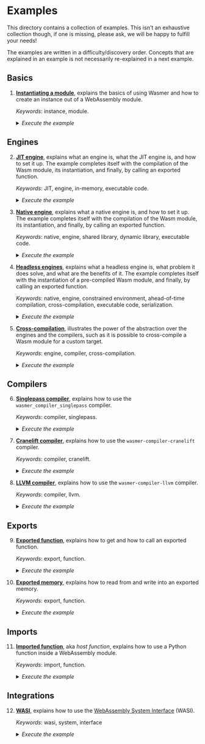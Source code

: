 # Examples

This directory contains a collection of examples. This isn't an
exhaustive collection though, if one is missing, please ask, we will
be happy to fulfill your needs!

The examples are written in a difficulty/discovery order. Concepts
that are explained in an example is not necessarily re-explained in a
next example.

## Basics

1. [**Instantiating a module**][instance], explains the basics of
   using Wasmer and how to create an instance out of a WebAssembly
   module.
   
   _Keywords_: instance, module.
   
   <details>
   <summary><em>Execute the example</em></summary>

   ```shell
   $ python examples/instance.py
   ```

   </details>

## Engines

2. [**JIT engine**][engine-jit], explains what an engine is, what the
   JIT engine is, and how to set it up. The example completes itself
   with the compilation of the Wasm module, its instantiation, and
   finally, by calling an exported function.
   
   _Keywords_: JIT, engine, in-memory, executable code.
   
   <details>
   <summary><em>Execute the example</em></summary>

   ```shell
   $ python examples/engine_jit.py
   ```

   </details>

3. [**Native engine**][engine-native], explains what a native engine
   is, and how to set it up. The example completes itself with the
   compilation of the Wasm module, its instantiation, and finally, by
   calling an exported function.
   
   _Keywords_: native, engine, shared library, dynamic library,
   executable code.

   <details>
   <summary><em>Execute the example</em></summary>

   ```shell
   $ python examples/engine_native.py
   ```

   </details>

4. [**Headless engines**][engine-headless], explains what a headless
   engine is, what problem it does solve, and what are the benefits of
   it. The example completes itself with the instantiation of a
   pre-compiled Wasm module, and finally, by calling an exported
   function.
   
   _Keywords_: native, engine, constrained environment, ahead-of-time
   compilation, cross-compilation, executable code, serialization.

   <details>
   <summary><em>Execute the example</em></summary>

   ```shell
   $ python examples/engine_headless.py
   ```

   </details>

5. [**Cross-compilation**][engine-cross-compilation], illustrates the
   power of the abstraction over the engines and the compilers, such
   as it is possible to cross-compile a Wasm module for a custom
   target.
   
   _Keywords_: engine, compiler, cross-compilation.

   <details>
   <summary><em>Execute the example</em></summary>

   ```shell
   $ python examples/engine_cross_compilation.py
   ```

   </details>

## Compilers

6. [**Singlepass compiler**][compiler-singlepass], explains how to use
   the `wasmer_compiler_singlepass` compiler.
   
   _Keywords_: compiler, singlepass.

   <details>
   <summary><em>Execute the example</em></summary>

   ```shell
   $ python examples/compiler_singlepass.py
   ```

   </details>

7. [**Cranelift compiler**][compiler-cranelift], explains how to use
   the `wasmer-compiler-cranelift` compiler.
   
   _Keywords_: compiler, cranelift.

   <details>
   <summary><em>Execute the example</em></summary>

   ```shell
   $ python examples/compiler_cranelift.py
   ```

   </details>

8. [**LLVM compiler**][compiler-llvm], explains how to use the
   `wasmer-compiler-llvm` compiler.
   
   _Keywords_: compiler, llvm.

   <details>
   <summary><em>Execute the example</em></summary>

   ```shell
   $ python examples/compiler_llvm.py
   ```

   </details>

## Exports
   
9. [**Exported function**][exported-function], explains how to get and
   how to call an exported function.
   
   _Keywords_: export, function.

   <details>
   <summary><em>Execute the example</em></summary>

   ```shell
   $ python examples/exports_function.rs
   ```

   </details>

10. [**Exported memory**][exported-memory], explains how to read from
    and write into an exported memory.

    _Keywords_: export, function.

    <details>
    <summary><em>Execute the example</em></summary>

    ```shell
    $ python examples/exports_memory.rs
    ```

    </details>

## Imports

11. [**Imported function**][imported-function], aka _host function_,
    explains how to use a Python function inside a WebAssembly module.

    _Keywords_: import, function.

    <details>
    <summary><em>Execute the example</em></summary>

    ```shell
    $ python examples/imports_function.rs
    ```

    </details>

## Integrations

12. [**WASI**][wasi], explains how to use the [WebAssembly System
    Interface][WASI] (WASI).
   
    _Keywords_: wasi, system, interface

    <details>
    <summary><em>Execute the example</em></summary>

    ```shell
    $ python examples/wasi.py
    ```

    </details>

[instance]: ./instance.py
[engine-jit]: ./engine_jit.py
[engine-native]: ./engine_native.py
[engine-headless]: ./engine_headless.py
[engine-cross-compilation]: ./engine_cross_compilation.py
[compiler-singlepass]: ./compiler_singlepass.py
[compiler-cranelift]: ./compiler_cranelift.py
[compiler-llvm]: ./compiler_llvm.py
[exported-function]: ./exports_function.py
[exported-memory]: ./exports_memory.py
[imported-function]: ./imports_function.py
[wasi]: ./wasi.py
